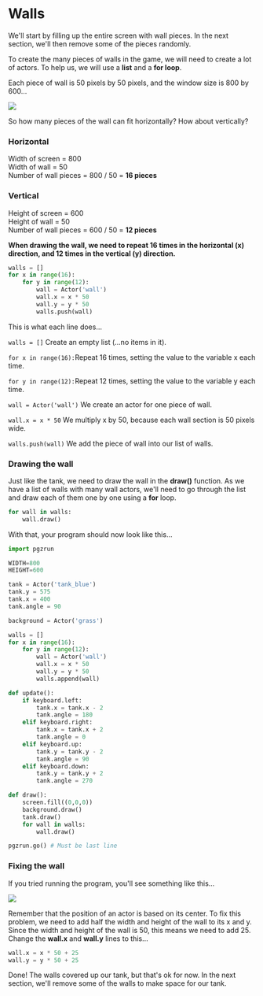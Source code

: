 Walls
===
We'll start by filling up the entire screen with wall pieces. In the next section, we'll then remove some of the pieces randomly.

To create the many pieces of walls in the game, we will need to create a lot of actors. To help us, we will use a **list** and a **for loop**.

Each piece of wall is 50 pixels by 50 pixels, and the window size is 800 by 600...

![](https://www.aposteriori.com.sg/wp-content/uploads/2020/09/wall.png)

So how many pieces of the wall can fit horizontally? How about vertically?

### Horizontal
Width of screen = 800  
Width of wall = 50  
Number of wall pieces = 800 / 50 = **16 pieces**

### Vertical
Height of screen = 600  
Height of wall = 50  
Number of wall pieces = 600 / 50 = **12 pieces**

**When drawing the wall, we need to repeat 16 times in the horizontal (x) direction, and 12 times in the vertical (y) direction.**

```python
walls = []
for x in range(16):
    for y in range(12):
        wall = Actor('wall')
        wall.x = x * 50
        wall.y = y * 50
        walls.push(wall)
```

This is what each line does...

```walls = []``` Create an empty list (...no items in it).

```for x in range(16):```Repeat 16 times, setting the value to the variable x each time.

```for y in range(12):```Repeat 12 times, setting the value to the variable y each time.

```wall = Actor('wall')``` We create an actor for one piece of wall.

```wall.x = x * 50``` We multiply x by 50, because each wall section is 50 pixels wide.

```walls.push(wall)``` We add the piece of wall into our list of walls.

### Drawing the wall
Just like the tank, we need to draw the wall in the **draw()** function. As we have a list of walls with many wall actors, we'll need to go through the list and draw each of them one by one using a **for** loop.

```python
for wall in walls:
    wall.draw()
```

With that, your program should now look like this...

```python
import pgzrun

WIDTH=800
HEIGHT=600

tank = Actor('tank_blue')
tank.y = 575
tank.x = 400
tank.angle = 90

background = Actor('grass')

walls = []
for x in range(16):
    for y in range(12):
        wall = Actor('wall')
        wall.x = x * 50
        wall.y = y * 50
        walls.append(wall)

def update():
    if keyboard.left:
        tank.x = tank.x - 2
        tank.angle = 180
    elif keyboard.right:
        tank.x = tank.x + 2
        tank.angle = 0
    elif keyboard.up:
        tank.y = tank.y - 2
        tank.angle = 90
    elif keyboard.down:
        tank.y = tank.y + 2
        tank.angle = 270

def draw():
    screen.fill((0,0,0))
    background.draw()
    tank.draw()
    for wall in walls:
        wall.draw()

pgzrun.go() # Must be last line

```

### Fixing the wall
If you tried running the program, you'll see something like this...

![](https://www.aposteriori.com.sg/wp-content/uploads/2020/09/wall-problem.png)

Remember that the position of an actor is based on its center. To fix this problem, we need to add half the width and height of the wall to its x and y. Since the width and height of the wall is 50, this means we need to add 25. Change the **wall.x** and **wall.y** lines to this...

```python
wall.x = x * 50 + 25
wall.y = y * 50 + 25
```

Done! The walls covered up our tank, but that's ok for now. In the next section, we'll remove some of the walls to make space for our tank.